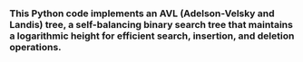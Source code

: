 ### This Python code implements an AVL (Adelson-Velsky and Landis) tree, a self-balancing binary search tree that maintains a logarithmic height for efficient search, insertion, and deletion operations.
